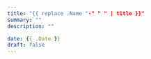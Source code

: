 ```yaml
---
title: "{{ replace .Name "-" " " | title }}"
summary: ""
description: ""

date: {{ .Date }}
draft: false
---
```



